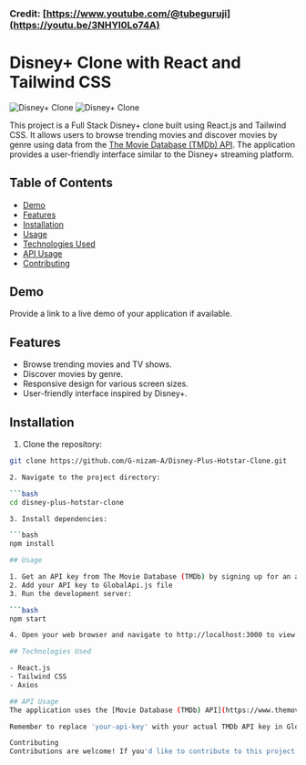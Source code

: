 ### Credit: [https://www.youtube.com/@tubeguruji](https://youtu.be/3NHYl0Lo74A)

# Disney+ Clone with React and Tailwind CSS

![Disney+ Clone](G-nizam-A/Disney-Plus-Hotstar-Clone/Screenshot/ss1.png)
![Disney+ Clone](G-nizam-A/Disney-Plus-Hotstar-Clone/Screenshot/ss2.png)

This project is a Full Stack Disney+ clone built using React.js and Tailwind CSS. It allows users to browse trending movies and discover movies by genre using data from the [The Movie Database (TMDb) API](https://www.themoviedb.org/). The application provides a user-friendly interface similar to the Disney+ streaming platform.

## Table of Contents

- [Demo](#demo)
- [Features](#features)
- [Installation](#installation)
- [Usage](#usage)
- [Technologies Used](#technologies-used)
- [API Usage](#api-usage)
- [Contributing](#contributing)

## Demo

Provide a link to a live demo of your application if available.

## Features

- Browse trending movies and TV shows.
- Discover movies by genre.
- Responsive design for various screen sizes.
- User-friendly interface inspired by Disney+.

## Installation

1. Clone the repository:

```bash
git clone https://github.com/G-nizam-A/Disney-Plus-Hotstar-Clone.git

2. Navigate to the project directory:

```bash
cd disney-plus-hotstar-clone

3. Install dependencies:

```bash
npm install

## Usage

1. Get an API key from The Movie Database (TMDb) by signing up for an account.
2. Add your API key to GlobalApi.js file
3. Run the development server:

```bash
npm start

4. Open your web browser and navigate to http://localhost:3000 to view the application.

## Technologies Used

- React.js
- Tailwind CSS
- Axios

## API Usage
The application uses the [Movie Database (TMDb) API](https://www.themoviedb.org/) to fetch movie data. The API requests are handled using the provided api.js module. Trending movies and movies by genre can be accessed through the following methods:

Remember to replace 'your-api-key' with your actual TMDb API key in GlobalApi.js file.

Contributing
Contributions are welcome! If you'd like to contribute to this project.


